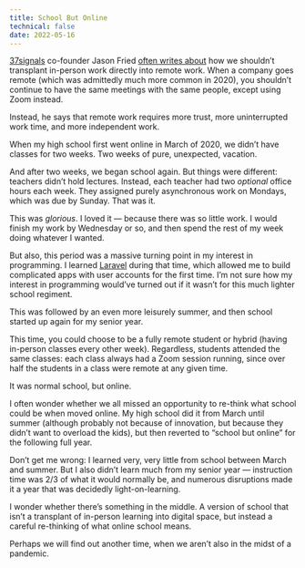 ```yaml
---
title: School But Online
technical: false
date: 2022-05-16
---
```


[37signals](https://37signals.com) co-founder Jason Fried [often writes about](https://world.hey.com/jason/remote-work-is-not-local-work-at-a-distance-94602802) how we shouldn’t transplant in-person work directly into remote work. When a company goes remote (which was admittedly much more common in 2020), you shouldn’t continue to have the same meetings with the same people, except using Zoom instead. 

Instead, he says that remote work requires more trust, more uninterrupted work time, and more independent work. 

When my high school first went online in March of 2020, we didn’t have classes for two weeks. Two weeks of pure, unexpected, vacation. 

And after two weeks, we began school again. But things were different: teachers didn’t hold lectures. Instead, each teacher had two _optional_ office hours each week. They assigned purely asynchronous work on Mondays, which was due by Sunday. That was it. 

This was _glorious_. I loved it — because there was so little work. I would finish my work by Wednesday or so, and then spend the rest of my week doing whatever I wanted. 

But also, this period was a massive turning point in my interest in programming. I learned [Laravel](https://laravel.com) during that time, which allowed me to build complicated apps with user accounts for the first time. I’m not sure how my interest in programming would’ve turned out if it wasn’t for this much lighter school regiment. 

This was followed by an even more leisurely summer, and then school started up again for my senior year. 

This time, you could choose to be a fully remote student or hybrid (having in-person classes every other week). Regardless, students attended the same classes: each class always had a Zoom session running, since over half the students in a class were remote at any given time. 

It was normal school, but online. 

I often wonder whether we all missed an opportunity to re-think what school could be when moved online. My high school did it from March until summer (although probably not because of innovation, but because they didn’t want to overload the kids), but then reverted to “school but online” for the following full year. 

Don’t get me wrong: I learned very, very little from school between March and summer. But I also didn’t learn much from my senior year — instruction time was 2/3 of what it would normally be, and numerous disruptions made it a year that was decidedly light-on-learning. 

I wonder whether there’s something in the middle. A version of school that isn’t a transplant of in-person learning into digital space, but instead a careful re-thinking of what online school means. 

Perhaps we will find out another time, when we aren’t also in the midst of a pandemic. 